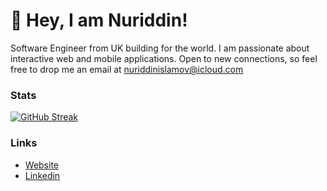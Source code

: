 # 🤞 Hey, I am Nuriddin!

Software Engineer from UK building for the world. I am passionate about interactive web and mobile applications. Open to new connections, so feel free to drop me an email at nuriddinislamov@icloud.com

### Stats

[![GitHub Streak](https://github-readme-streak-stats.herokuapp.com?user=nuriddinislamov&theme=merko&hide_border=true)](https://git.io/streak-stats)


### Links
- [Website](https://nuriddinislamov.com)
- [Linkedin](https://linkedin.com/in/nuriddinislamov.com)
